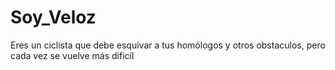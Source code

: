 # Soy_Veloz
Eres un ciclista que debe esquivar a tus homólogos y otros obstaculos, pero cada vez se vuelve más dificíl 
